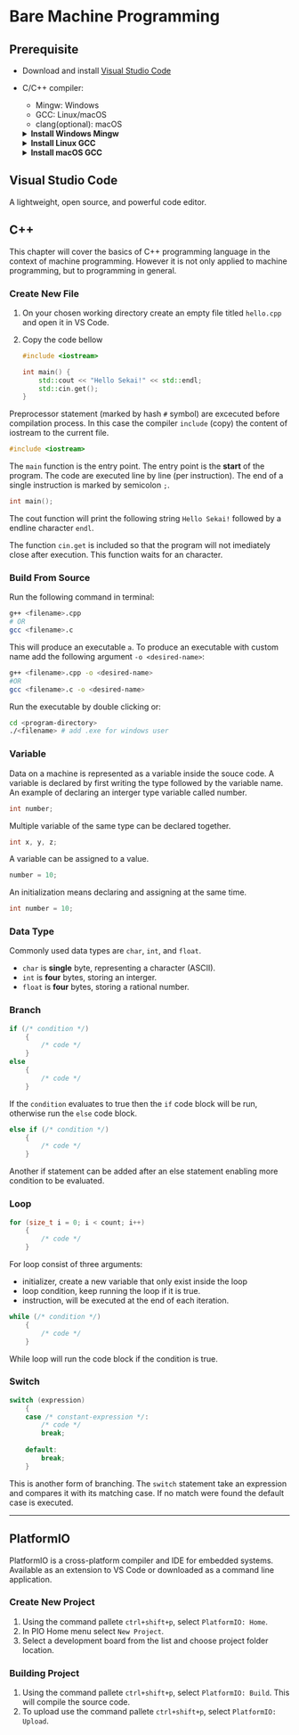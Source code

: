 # Bare Machine Programming

## Prerequisite

- Download and install [Visual Studio Code](https://code.visualstudio.com/docs/setup/setup-overview)

- C/C++ compiler:
  - Mingw: Windows
  - GCC: Linux/macOS
  - clang(optional): macOS

  <details>
  <summary><b>Install Windows Mingw</b></summary>

  1. Download Mingw-w64 via [MSYS2](https://www.msys2.org).
  2. Follow the instruction provided by the website.
    Command summary (run with "MSYS2 MSYS" from Start menu):
      - Update the package database and base packages.

        ```bash
        pacman -Syu
        ```

      - Update the rest of the base packages.

        ```bash
        pacman -Su
        ```

      - Install some tools and mingw-w64 GCC needed for compilation.

        ```bash
        pacman -S --needed base-devel mingw-w64-x86_64-toolchain
        ```

  3. Add the path to Mingw-w64 installation directory `bin` folder to system `PATH`.

  4. Validate installation by calling `mingw32-make` or `gcc`. (Do this after adding  to system `PATH`)

        ```bash
        mingw32-make -v
        ```

      ```bash
      g++ -v
      gdb -v
      ```

  </details>

  <details>
  <summary><b>Install Linux GCC</b></summary>

  1. Update the package-list.

      ```bash
      sudo apt-get update
      ```

  2. Install GNU compiler tools and the GDB debugger.

      ```bash
      sudo apt-get install build-essential gdb
      ```

  3. Optional install manual pages about using GNU/Linux

      ```bash
      sudo apt-get install manpages-dev
      ```

  4. Validate installation

      ```bash
      make -v
      ```

      ```bash
      g++ -v
      gdb -v
      ```

  </details>

  <details>
  <summary><b>Install macOS GCC</b></summary>

  1. Install [Homebrew](https://brew.sh) package manager.

      ```bash
      /bin/bash -c "$(curl -fsSL https://raw.githubusercontent.com/Homebrew/install/    HEAD/install.sh)"
      ```

  2. Update Homebrew

      ```bash
      brew update
      brew upgrade
      ```

  3. Install GCC and the GDB debugger via Gomebrew

      ```bash
      brew info gcc
      brew install gcc
      brew install gdb
      ```

  4. Removes previous application/dependency revisions saving considerable space.

      ```bash
      brew cleanup
      ```

  5. Validate installation

      ```bash
      make -v
      ```

      ```bash
      g++ -v
      gdb -v
      ```

  </details>

## Visual Studio Code

A lightweight, open source, and powerful code editor.

## C++

This chapter will cover the basics of C++ programming language in the context of machine programming. However it is not only applied to machine programming, but to programming in general.

### Create New File

1. On your chosen working directory create an empty file titled `hello.cpp` and open it in VS Code.
2. Copy the code bellow

    ```c++
    #include <iostream>

    int main() {
        std::cout << "Hello Sekai!" << std::endl;
        std::cin.get();
    }
    ```

Preprocessor statement (marked by hash `#` symbol) are excecuted before compilation process. In this case the compiler `include` (copy) the content of iostream to the current file.

```c++
#include <iostream>
```

The `main` function is the entry point. The entry point is the **start** of the program. The code are executed line by line (per instruction). The end of a single instruction is marked by semicolon `;`.

```c++
int main();
```

The cout function will print the following string `Hello Sekai!` followed by a endline character `endl`.

The function `cin.get` is included so that the program will not imediately close after execution. This function waits for an character.

### Build From Source

Run the following command in terminal:

```bash
g++ <filename>.cpp
# OR
gcc <filename>.c
```

This will produce an executable `a`. To produce an executable with custom name add the following argument `-o <desired-name>`:

```bash
g++ <filename>.cpp -o <desired-name>
#OR
gcc <filename>.c -o <desired-name>
```

Run the executable by double clicking or:

```bash
cd <program-directory>
./<filename> # add .exe for windows user
```

### Variable

Data on a machine is represented as a variable inside the souce code. A variable is declared by first writing the type followed by the variable name. An example of declaring an interger type variable called number.

```c++
int number;
```

Multiple variable of the same type can be declared together.

```c++
int x, y, z;
```

A variable can be assigned to a value.

```c++
number = 10;
```

An initialization means declaring and assigning at the same time.

```c++
int number = 10;
```

### Data Type

Commonly used data types are `char`, `int`, and `float`.

- `char` is **single** byte, representing a character (ASCII). 
- `int` is **four** bytes, storing an interger.
- `float` is **four** bytes, storing a rational number.

### Branch

```c++
if (/* condition */)
    {
        /* code */
    }
else
    {
        /* code */
    }
```

If the `condition` evaluates to true then the `if` code block will be run, otherwise run the `else` code block.

```c++
else if (/* condition */)
    {
        /* code */
    }
```

Another if statement can be added after an else statement enabling more condition to be evaluated.

### Loop

```c++
for (size_t i = 0; i < count; i++)
    {
        /* code */
    }
```

For loop consist of three arguments:

- initializer, create a new variable that only exist inside the loop
- loop condition, keep running the loop if it is true.
- instruction, will be executed at the end of each iteration.

```c++
while (/* condition */)
    {
        /* code */
    }
```

While loop will run the code block if the condition is true.

### Switch

```c++
switch (expression)
    {
    case /* constant-expression */:
        /* code */
        break;
    
    default:
        break;
    }
```

This is another form of branching. The `switch` statement take an expression and compares it with its matching case. If no match were found the default case is executed.

---

## PlatformIO

PlatformIO is a cross-platform compiler and IDE for embedded systems. Available as an extension to VS Code or downloaded as a command line application.

### Create New Project

1. Using the command pallete `ctrl+shift+p`, select `PlatformIO: Home`.
2. In PIO Home menu select `New Project`.
3. Select a development board from the list and choose project folder location.

### Building Project

1. Using the command pallete `ctrl+shift+p`, select `PlatformIO: Build`. This will compile the source code.
2. To upload use the command pallete `ctrl+shift+p`, select `PlatformIO: Upload`.
